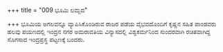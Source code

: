 +++
title = "009 ಭೂಮಿ ಲಮ್ಬದ"

+++
ಭೂಮಿಯ ಅಗಲವನ್ನೂ ವ್ಯಾಪಿಸಿಕೊಂಡಿರುವ ರಾಜರ ಪಡೆಯ ವೈಭವದೊಂದಿಗೆ ಕೃಷ್ಣನ ಸಹಿತ  ಪಾಂಡವರು ಹಲವು ಪಯಣದಲ್ಲಿ ಇಂದ್ರನ ನಗರ ಅಮರಾವತಿಯ ವಿನ್ಯಾಸದಲ್ಲಿ  ವಿಶ್ವಕರ್ಮನಿಂದ ಸುಂದರವಾಗಿ ರಚಿತವಾಗಿದ್ದ ಸೊಗಸಾದ ಇಂದ್ರಪ್ರಸ್ಥ ಪಟ್ಟಣಕ್ಕೆ ಬಂದರು.